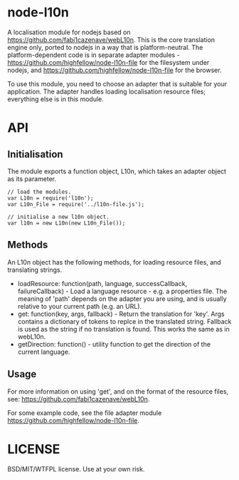 node-l10n
=========

A localisation module for nodejs based on <https://github.com/fabi1cazenave/webL10n>. This is the core translation engine only, ported to nodejs in a way that is platform-neutral. The platform-dependent code is in separate adapter modules - <https://github.com/highfellow/node-l10n-file> for the filesystem under nodejs, and <https://github.com/highfellow/node-l10n-file> for the browser.

To use this module, you need to choose an adapter that is suitable for your application. The adapter handles loading localisation resource files; everything else is in this module.

API
===

Initialisation
--------------

The module exports a function object, L10n, which takes an adapter object as its parameter.

```
// load the modules.
var L10n = require('l10n');
var L10n_File = require('../l10n-file.js');

// initialise a new l10n object.
var l10n = new L10n(new L10n_File());
```

Methods
-------

An L10n object has the following methods, for loading resource files, and translating strings.

  * loadResource: function(path, language, successCallback, failureCallback) - Load a language resource - e.g. a properties file. The meaning of 'path' depends on the adapter you are using, and is usually relative to your current path (e.g. an URL).
  * get: function(key, args, fallback) - Return the translation for 'key'. Args contains a dictionary of tokens to replce in the translated string. Fallback is used as the string if no translation is found. This works the same as in webL10n.
  * getDirection: function() - utility function to get the direction of the current language.

Usage
-----

For more information on using 'get', and on the format of the resource files, see: <https://github.com/fabi1cazenave/webL10n>.

For some example code, see the file adapter module <https://github.com/highfellow/node-l10n-file>.

LICENSE
=======

BSD/MIT/WTFPL license. Use at your own risk.
